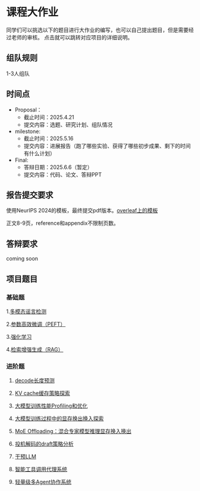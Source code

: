 # 课程大作业

同学们可以挑选以下的题目进行大作业的编写，也可以自己提出题目，但是需要经过老师的审核。
点击就可以跳转对应项目的详细说明。

## 组队规则
1-3人组队

## 时间点
- Proposal：
  - 截止时间：2025.4.21
  - 提交内容：选题、研究计划、组队情况
- milestone: 
  - 截止时间：2025.5.16
  - 提交内容：进展报告（跑了哪些实验、获得了哪些初步成果、剩下的时间有什么计划）
- Final: 
  - 答辩日期：2025.6.6（暂定）
  - 提交内容：代码、论文、答辩PPT

## 报告提交要求

使用NeurIPS 2024的模板，最终提交pdf版本。[overleaf上的模板](https://www.overleaf.com/latex/templates/neurips-2024/tpsbbrdqcmsh)

正文8-9页，reference和appendix不限制页数。

## 答辩要求
coming soon

## 项目题目

### 基础题

1.[多模态谣言检测](https://github.com/ShipingGe/NJUProject_MultimodalRumorDetection)

2.[参数高效微调（PEFT）](https://github.com/Andre-Eads/NJUProject_PEFT)

3.[强化学习](https://github.com/fuyuchenIfyw/NJU_DL2025_project_RL.git)

4.[检索增强生成（RAG）](https://github.com/JinguoWang/NJU_2025spring_ragprojects.git)

### 进阶题

1. [decode长度预测](https://github.com/spliii/Generation_Length_Prediction)

2. [KV cache缓存策略探索](https://github.com/spliii/Caching-Strategy)

3. [大模型训练性能Profiling和优化](https://github.com/njuzyh/Profiling-optimization)

4. [大模型训练过程中的显存换出换入探索](https://github.com/zb-nju/TRAINING_SWAP)

5. [MoE Offloading：混合专家模型推理显存换入换出](https://github.com/zzhbrr/NJUProject_MoE_Offloading)

6. [投机解码的draft策略分析](https://github.com/zzhbrr/NJUProject_Speculative_Decoding_Draft_Strategy)

7. [干预LLM](https://github.com/gjw185/NJU_steer/tree/main)
   
8. [智能工具调用代理系统](https://github.com/umnooob/NJUProject_toolagent)
   
9.  [轻量级多Agent协作系统](https://github.com/umnooob/NJUProject_multiagent)
    
